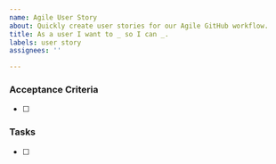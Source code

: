 ```yaml
---
name: Agile User Story
about: Quickly create user stories for our Agile GitHub workflow.
title: As a user I want to _ so I can _.
labels: user story
assignees: ''

---
```


### Acceptance Criteria
- [ ]

### Tasks
- [ ]
